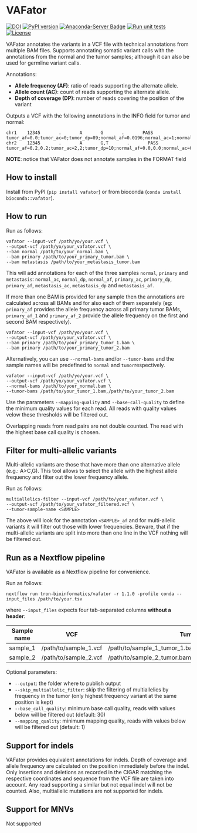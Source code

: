 # VAFator

[![DOI](https://zenodo.org/badge/DOI/10.5281/zenodo.5565744.svg)](https://doi.org/10.5281/zenodo.5565744)
[![PyPI version](https://badge.fury.io/py/vafator.svg)](https://badge.fury.io/py/vafator)
[![Anaconda-Server Badge](https://anaconda.org/bioconda/vafator/badges/version.svg)](https://anaconda.org/bioconda/vafator)
[![Run unit tests](https://github.com/TRON-Bioinformatics/vafator/actions/workflows/unit_tests.yml/badge.svg?branch=master)](https://github.com/TRON-Bioinformatics/vafator/actions/workflows/unit_tests.yml)
[![License](https://img.shields.io/badge/license-MIT-green)](https://opensource.org/licenses/MIT)

VAFator annotates the variants in a VCF file with technical annotations from multiple BAM files. 
Supports annotating somatic variant calls with the annotations from the normal and the tumor samples; although
it can also be used for germline variant calls.

Annotations:

* **Allele frequency (AF)**: ratio of reads supporting the alternate allele.
* **Allele count (AC)**: count of reads supporting the alternate allele. 
* **Depth of coverage (DP)**: number of reads covering the position of the variant

Outputs a VCF with the following annotations in the INFO field for tumor and normal:
```
chr1    12345       .       A       G       .       PASS  tumor_af=0.0;tumor_ac=0;tumor_dp=89;normal_af=0.0196;normal_ac=1;normal_dp=51
chr2    12345       .       A       G,T       .       PASS  tumor_af=0.2,0.2;tumor_ac=2,2;tumor_dp=10;normal_af=0.0,0.0;normal_ac=0,0;normal_dp=10
```

**NOTE**: notice that VAFator does not annotate samples in the FORMAT field


## How to install

Install from PyPI (`pip install vafator`) or from bioconda (`conda install bioconda::vafator`). 


## How to run

Run as follows:
```
vafator --input-vcf /path/yo/your.vcf \
--output-vcf /path/yo/your_vafator.vcf \ 
--bam normal /path/to/your_normal.bam \
--bam primary /path/to/your_primary_tumor.bam \
--bam metastasis /path/to/your_metastasis_tumor.bam
```

This will add annotations for each of the three samples `normal`, `primary` and `metastasis`: `normal_ac`, 
`normal_dp`, `normal_af`, `primary_ac`, `primary_dp`, `primary_af`, 
`metastasis_ac`, `metastasis_dp` and `metastasis_af`. 

If more than one BAM is provided for any sample then the annotations are calculated across all BAMs 
and for also each of them separately (eg: `primary_af` provides the allele frequency across all primary tumor BAMs, 
`primary_af_1` and `primary_af_2` provide the allele frequency on the first and second BAM respectively).

```
vafator --input-vcf /path/yo/your.vcf \
--output-vcf /path/yo/your_vafator.vcf \ 
--bam primary /path/to/your_primary_tumor_1.bam \
--bam primary /path/to/your_primary_tumor_2.bam
```

Alternatively, you can use `--normal-bams` and/or `--tumor-bams` and the sample names will be predefined to `normal` 
and `tumor`respectively.

```
vafator --input-vcf /path/yo/your.vcf \
--output-vcf /path/yo/your_vafator.vcf \ 
--normal-bams /path/to/your_normal.bam \
--tumor-bams /path/to/your_tumor_1.bam,/path/to/your_tumor_2.bam
```

Use the parameters `--mapping-quality` and `--base-call-quality` to define the minimum quality values for each read.
All reads with quality values velow these thresholds will be filtered out.

Overlapping reads from read pairs are not double counted. The read with the highest base call quality is chosen.

## Filter for multi-allelic variants

Multi-allelic variants are those that have more than one alternative allele (e.g.: A>C,G).
This tool allows to select the allele with the highest allele frequency and filter out the lower frequency allele.

Run as follows:
```
multiallelics-filter --input-vcf /path/to/your_vafator.vcf \
--output-vcf /path/to/your_vafator_filtered.vcf \
--tumor-sample-name <SAMPLE> 
```

The above will look for the annotation `<SAMPLE>_af` and for multi-allelic variants it will filter out those with lower 
frequencies. Beware, that if the multi-allelic variants are split into more than one line in the VCF nothing will be 
filtered out.

## Run as a Nextflow pipeline

VAFator is available as a Nextflow pipeline for convenience.

Run as follows:
```
nextflow run tron-bioinformatics/vafator -r 1.1.0 -profile conda --input_files /path/to/your.tsv
```

where `--input_files` expects four tab-separated columns **without a header**:

| Sample name     | VCF                    | Tumor BAMs              |  Normal BAMs            |
|-----------------|------------------------|-------------------------|-------------------------|
| sample_1        | /path/to/sample_1.vcf  | /path/to/sample_1_tumor_1.bam,/path/to/sample_1_tumor_2.bam   | /path/to/sample_1_normal.bam   |
| sample_2        | /path/to/sample_2.vcf  | /path/to/sample_2_tumor.bam   | /path/to/sample_1_normal.bam   |

Optional parameters:

* `--output`: the folder where to publish output
* `--skip_multiallelic_filter`: skip the filtering of multiallelics by frequency in the tumor (only highest frequency 
  variant at the same position is kept)
* `--base_call_quality`: minimum base call quality, reads with values below will be filtered out (default: 30)
* `--mapping_quality`: minimum mapping quality, reads with values below will be filtered out (default: 1)


## Support for indels

VAFator provides equivalent annotations for indels. Depth of coverage and allele frequency are calculated on the 
position immediately before the indel. Only insertions and deletions as recorded in the CIGAR matching the respective 
coordinates and sequence from the VCF file are taken into account. Any read supporting a similar but not equal indel
will not be counted. 
Also, multiallelic mutations are not supported for indels.


## Support for MNVs

Not supported
